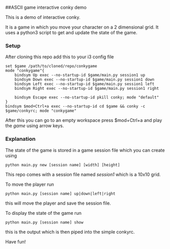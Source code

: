 ##ASCII game interactive conky demo

This is a demo of interactive conky.

It is a game in which you move your character on a 2 dimensional grid.
It uses a python3 script to get and update the state of the game.

### Setup
After cloning this repo add this to your i3 config file

    set $game /path/to/cloned/repo/conkygame
    mode "conkygame"{
        bindsym Up exec --no-startup-id $game/main.py session1 up
        bindsym Down exec --no-startup-id $game/main.py session1 down
        bindsym Left exec --no-startup-id $game/main.py session1 left
        bindsym Right exec --no-startup-id $game/main.py session1 right

        bindsym Escape exec --no-startup-id pkill conky; mode "default"
    }
    bindsym $mod+Ctrl+a exec --no-startup-id cd $game && conky -c $game/conkyrc; mode "conkygame"

After this you can go to an empty workspace press $mod+Ctrl+a and play the *game* using arrow keys.

### Explanation
The state of the game is stored in a game session file which you can create using

    python main.py new [session name] [width] [height]

This repo comes with a session file named *session1* which is a 10x10 grid.

To move the player run

    python main.py [session name] up|down|left|right

this will move the player and save the session file.

To display the state of the game run
    
    python main.py [session name] show

this is the output which is then piped into the simple conkyrc.

Have fun!
